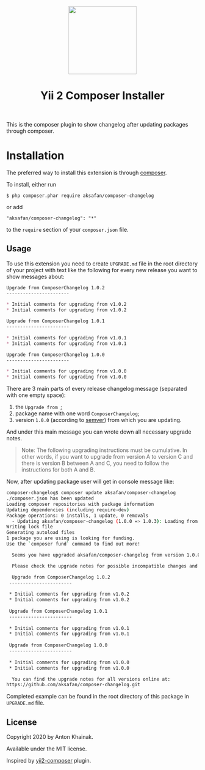 <p align="center">
    <a href="https://getcomposer.org/" target="_blank" rel="external">
        <img src="https://getcomposer.org/img/logo-composer-transparent.png" height="178px">
    </a>
    <h1 align="center">Yii 2 Composer Installer</h1>
    <br>
</p>

This is the composer plugin to show changelog after updating packages through composer.

# Installation

The preferred way to install this extension is through [composer](http://getcomposer.org/download/).

To install, either run

```
$ php composer.phar require aksafan/composer-changelog
```

or add

```
"aksafan/composer-changelog": "*"
```

to the `require` section of your `composer.json` file.


Usage
-----

To use this extension you need to create `UPGRADE.md` file in the root directory of your project with text like the following for every new release you want to show messages about:

```md
Upgrade from ComposerChangelog 1.0.2
-----------------------

* Initial comments for upgrading from v1.0.2
* Initial comments for upgrading from v1.0.2

Upgrade from ComposerChangelog 1.0.1
-----------------------

* Initial comments for upgrading from v1.0.1
* Initial comments for upgrading from v1.0.1

Upgrade from ComposerChangelog 1.0.0
-----------------------

* Initial comments for upgrading from v1.0.0
* Initial comments for upgrading from v1.0.0

```

There are 3 main parts of every release changelog message (separated with one empty space):
1) the `Upgrade from `;
2) package name with one word `ComposerChangelog`;
3) version `1.0.0` (according to [semver](https://semver.org/)) from which you are updating.

And under this main message you can wrote down all necessary upgrade notes.

> Note: The following upgrading instructions must be cumulative. In other words,
if you want to upgrade from version A to version C and there is
version B between A and C, you need to follow the instructions
for both A and B.

Now, after updating package user will get in console message like:

```bash
composer-changelog$ composer update aksafan/composer-changelog
./composer.json has been updated
Loading composer repositories with package information
Updating dependencies (including require-dev)
Package operations: 0 installs, 1 update, 0 removals
  - Updating aksafan/composer-changelog (1.0.0 => 1.0.3): Loading from cache
Writing lock file
Generating autoload files
1 package you are using is looking for funding.
Use the `composer fund` command to find out more!

  Seems you have upgraded aksafan/composer-changelog from version 1.0.0 to 1.0.3.

  Please check the upgrade notes for possible incompatible changes and adjust your application code accordingly.

  Upgrade from ComposerChangelog 1.0.2
 -----------------------
 
 * Initial comments for upgrading from v1.0.2
 * Initial comments for upgrading from v1.0.2
 
 Upgrade from ComposerChangelog 1.0.1
 -----------------------
 
 * Initial comments for upgrading from v1.0.1
 * Initial comments for upgrading from v1.0.1
 
 Upgrade from ComposerChangelog 1.0.0
 -----------------------
 
 * Initial comments for upgrading from v1.0.0
 * Initial comments for upgrading from v1.0.0

  You can find the upgrade notes for all versions online at:
https://github.com/aksafan/composer-changelog.git

```

Completed example can be found in the root directory of this package in `UPGRADE.md` file.


License
-------

Copyright 2020 by Anton Khainak.

Available under the MIT license.

Inspired by [yii2-composer](https://github.com/yiisoft/yii2-composer) plugin.